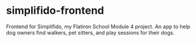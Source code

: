 # simplifido-frontend
Frontend for Simplifido, my Flatiron School Module 4 project. An app to help dog owners find walkers, pet sitters, and play sessions for their dogs.

